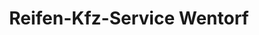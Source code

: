 ---
title: "Reifen-Kfz-Service Wentorf"
url: /wentorf-bei-hamburg/reifen-kfz-service-wentorf/
shop: Reifen
---